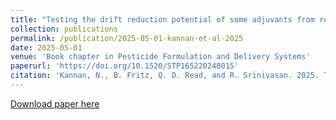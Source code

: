 ```yaml
---
title: "Testing the drift reduction potential of some adjuvants from renewable sources for aerial pesticide applications"
collection: publications
permalink: /publication/2025-05-01-kannan-et-al-2025
date: 2025-05-01
venue: 'Book chapter in Pesticide Formulation and Delivery Systems'
paperurl: 'https://doi.org/10.1520/STP165220240015'
citation: 'Kannan, N., B. Fritz, Q. D. Read, and R. Srinivasan. 2025. Testing the drift reduction potential of some adjuvants from renewable sources for aerial pesticide applications. Book chapter in Pesticide Formulation and Delivery Systems: 43rd Volume, Creating Certainty in an Uncertain World, ed. Danny Brown (West Conshohocken, PA: ASTM International, 2025), 134-147. DOI: 10.1520/STP165220240015.'
---
```

[Download paper here](https://doi.org/10.1520/STP165220240015)
